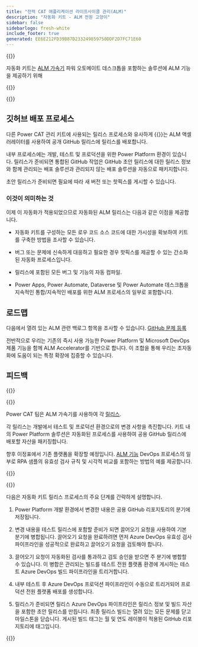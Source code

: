 ```yaml
---
title: "전력 CAT 애플리케이션 라이프사이클 관리(ALM)"
description: "자동화 키트 - ALM 전원 고양이"
sidebar: false
sidebarlogo: fresh-white
include_footer: true
generated: EE6E212FD39B87D233249859750DDF2D7FC71E60
---
```


{{<slideStyles>}}

<div class="optional">

자동화 키트는 [ALM 가속기](https://aka.ms/aa4pp) 파워 오토메이트 데스크톱을 포함하는 솔루션에 ALM 기능을 제공하기 위해

</div>

{{<presentation slides="1,2">}}


<div class="optional">

{{<presentationStyles>}}

## 깃허브 배포 프로세스

다른 Power CAT 관리 키트에 사용되는 릴리스 프로세스와 유사하게 {{<product-name>}}는 ALM 액셀러레이터를 사용하여 공개 GitHub 릴리스에 릴리스를 배포합니다.

내부 프로세스에는 개발, 테스트 및 프로덕션을 위한 Power Platform 환경이 있습니다. 릴리스가 준비되면 통합된 GitHub 작업은 GitHub 초안 릴리스에 대한 릴리스 정보와 함께 관리되는 배포 솔루션과 관리되지 않는 배포 솔루션을 자동으로 패키지합니다.

초안 릴리스가 준비되면 필요에 따라 새 버전 또는 핫픽스를 게시할 수 있습니다.

### 이것이 의미하는 것

이제 이 자동화가 적용되었으므로 자동화된 ALM 릴리스는 다음과 같은 이점을 제공합니다.

- 자동화 키트를 구성하는 모든 로우 코드 소스 코드에 대한 가시성을 확보하여 키트를 구축한 방법을 조사할 수 있습니다.

- 버그 또는 문제에 신속하게 대응하고 필요한 경우 핫픽스를 제공할 수 있는 간소화된 자동화 프로세스입니다.

- 릴리스에 포함된 모든 버그 및 기능의 자동 컴파일.

- Power Apps, Power Automate, Dataverse 및 Power Automate 데스크톱을 지속적인 통합/지속적인 배포를 위한 ALM 프로세스의 일부로 포함합니다.

## 로드맵

다음에서 열려 있는 ALM 관련 백로그 항목을 조사할 수 있습니다. [GitHub 문제 등록](https://github.com/microsoft/powercat-automation-kit/issues?q=is%3Aissue+is%3Aopen+label%3Aalm)

전반적으로 우리는 기존의 즉시 사용 가능한 Power Platform 및 Microsoft DevOps 제품 기능을 함께 ALM Accelerator를 기반으로 합니다. 이 조합을 통해 우리는 초자동화에 도움이 되는 특정 확장에 집중할 수 있습니다.

## 피드백

{{<questions name="/content/ko/features/alm/powercat.json" completed="피드백을 제공해 주셔서 감사합니다." showNavigationButtons="false" locale="ko">}}

</div>

{{<slide  id="slide1" audio="features/alm/powercat/overview.mp3" description="Power CAT ALM Overview" localImage="/images/illustrations/alm-roadmap-2022-11.svg" >}}

Power CAT 팀은 ALM 가속기를 사용하여 각 [릴리스](https://github.com/microsoft/powercat-automation-kit/releases).

각 릴리스는 개발에서 테스트 및 프로덕션 환경으로의 변경 사항을 촉진합니다. 키트 내의 Power Platform 솔루션은 자동화된 프로세스를 사용하여 공용 GitHub 릴리스에 배포할 자산을 패키징합니다.

향후 이정표에서 기존 플랫폼을 확장할 예정입니다. [ALM 기능](/ko/features/alm) DevOps 프로세스의 일부로 RPA 샘플의 유효성 검사 규칙 및 시각적 비교를 포함하는 방법의 예를 제공합니다.  

{{</slide>}}

{{<slide  id="slide2" audio="features/alm/powercat/release-process.mp3" description="Power CAT Automation Kit Release Checker" localImage="/images/illustrations/alm-powercat-process.svg" >}}

다음은 자동화 키트 릴리스 프로세스의 주요 단계를 간략하게 설명합니다.

1. Power Platform 개발 환경에서 변경한 내용은 공용 GitHub 리포지토리의 분기에 저장됩니다.

2. 변경 내용을 테스트 릴리스에 포함할 준비가 되면 끌어오기 요청을 사용하여 기본 분기에 병합됩니다. 끌어오기 요청을 완료하려면 먼저 Azure DevOps 유효성 검사 파이프라인을 성공적으로 완료하고 끌어오기 요청을 검토해야 합니다.

3. 끌어오기 요청이 자동화된 검사를 통과하고 검토 승인을 받으면 주 분기에 병합할 수 있습니다. 이 병합은 관리되는 빌드를 테스트 전원 플랫폼 환경에 게시하는 테스트 Azure DevOps 빌드 파이프라인을 트리거합니다.

4. 내부 테스트 후 Azure DevOps 프로덕션 파이프라인이 수동으로 트리거되어 프로덕션 전원 플랫폼 배포를 생성합니다.

5. 릴리스가 준비되면 릴리스 Azure DevOps 파이프라인은 릴리스 정보 및 빌드 자산을 포함한 초안 릴리스를 만듭니다. 최종 릴리스 빌드는 열려 있는 모든 문제를 닫고 마일스톤을 닫습니다. 게시된 빌드 태그는 월 및 연도 레이블이 적용된 GitHub 리포지토리에 태그입니다.

{{</slide>}}
